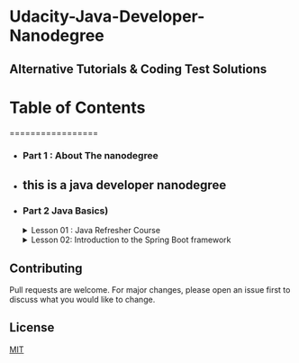 # Udacity-Java-Developer-Nanodegree

## Alternative Tutorials &amp; Coding Test Solutions

# Table of Contents

=================

-  ### Part 1 : About The nanodegree
  - ## this is a java developer nanodegree
- ### Part 2  Java Basics)
  <details><summary> Lesson 01 : Java Refresher Course </summary>
	* Concept 01 : Java Introduction
	* Concept 02 : Java Basic APIs
	* Concept 03 : Java Basic APIs (String)
	* Concept 04 : Java Basic APIs (StringBuilder , StringBuffer and Regex)
	* Concept 05 : Java Basic APIs (Binary Search , Recursion , BigO Notation)
	* Concept 06 : Java Collections
	* Concept 07 : Java Collections AQ(Stack and Queue)
	* Concept 08 : Java Collections (Stack and Queue)
	* Concept 09 : Java Collections (Map and Set)
	* Concept 10: Environment Setup
	* Concept 11: Exception and File IO
	* Concept 12: Java Programming Practice Exercises
	* Concept 13: Java Refresher Course - Summary
  </details>
  
  <details><summary> Lesson 02: Introduction to the Spring Boot framework </summary>
	* Introduction to the Spring Boot framework
	* Concept 01: Intro to Microservice<a href = ""></a>
	* Concept 02: Microservice And MVC framework
	* Concept 03: Spring Boot Introduction
	* Concept 04: Spring Boot MVC Development Introduction
  </details>
  
## Contributing

Pull requests are welcome. For major changes, please open an issue first to discuss what you would like to change.

## License

[MIT](https://choosealicense.com/licenses/mit/)

